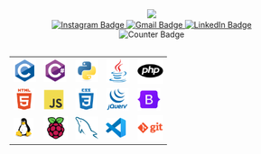 <div id="header" align="center">
    <img src="https://media.giphy.com/media/r1IMdmkhUcpzy/giphy.gif" width="300" />
</div>

<div id="badges" align="center">
    <a href="https://www.instagram.com/al3modo">
        <img src="https://img.shields.io/badge/Instagram-purple?style=for-the-badge&logo=instagram&logoColor=white" alt="Instagram Badge" />
    </a>
    <a href="mailto:alessiomodo2004@gmail.com">
        <img src="https://img.shields.io/badge/Gmail-red?style=for-the-badge&logo=gmail&logoColor=white" alt="Gmail Badge" />
    </a>
    <a href="https://www.linkedin.com/in/alessiomodonesi">
        <img src="https://img.shields.io/badge/LinkedIn-blue?style=for-the-badge&logo=linkedin&logoColor=white" alt="LinkedIn Badge" />
    </a>
</div>

<div id="counter" align="center">
    <a>
        <img src="https://komarev.com/ghpvc/?username=alessiomodonesi&style=for-the-badge&color=red" alt="Counter Badge" />
    </a>
</div>

<br />

<div id="language" align="center">
    <table>
        <tr>
            <td>
                <img src="https://github.com/devicons/devicon/blob/master/icons/c/c-original.svg"
                     title="C" alt="C" width="40" height="40" />
            </td>
            <td>
                <img src="https://github.com/devicons/devicon/blob/master/icons/csharp/csharp-original.svg"
                     title="C#" alt="C#" width="40" height="40" />
            </td>
            <td>
                <img src="https://github.com/devicons/devicon/blob/master/icons/python/python-original.svg"
                     title="python" alt="python" width="40" height="40" />
            </td>
            <td>
                <img src="https://github.com/devicons/devicon/blob/master/icons/java/java-original.svg" 
                     title="java" alt="java" width="42" height="42" />
            </td>
            <td>
                <img src="https://github.com/devicons/devicon/blob/master/icons/php/php-plain.svg"
                     title="php" alt="php" width="45" height="45" />
            </td>
        </tr>
        <tr>
            <td>
                <img src="https://github.com/devicons/devicon/blob/master/icons/html5/html5-plain-wordmark.svg"
                     title="HTML5" alt="HTML" width="38" height="38" />
            </td>
            <td>
                <img src="https://github.com/devicons/devicon/blob/master/icons/javascript/javascript-original.svg"
                     title="JavaScript" alt="JavaScript" width="35" height="35" />
            </td>
            <td>
                <img src="https://github.com/devicons/devicon/blob/master/icons/css3/css3-plain-wordmark.svg"
                     title="CSS3" alt="CSS" width="38" height="38" />
            </td>
            <td>
                <img src="https://github.com/devicons/devicon/blob/master/icons/jquery/jquery-plain-wordmark.svg"
                     title="Jquery" alt="Jquery" width="40" height="40" />
            </td>
            <td>
                <img src="https://github.com/devicons/devicon/blob/master/icons/bootstrap/bootstrap-original.svg"
                     title="BootStrap" alt="BootStrap" width="40" height="40" />
            </td>
        </tr>
        <tr>
            <td>
                <img src="https://github.com/devicons/devicon/blob/master/icons/linux/linux-original.svg"
                     title="Linux" alt="Linux" width="35" height="35" />
            </td>
            <td>
                <img src="https://github.com/devicons/devicon/blob/master/icons/raspberrypi/raspberrypi-original.svg"
                     title="RaspberryPi" alt="RaspberryPi" width="42" height="42" />
            </td>
            <td>
                <img src="https://github.com/devicons/devicon/blob/master/icons/mysql/mysql-original.svg"
                     title="MySQL" alt="MySQL" width="40" height="40" />
            </td>          
            <td>
                <img src="https://github.com/devicons/devicon/blob/master/icons/vscode/vscode-original.svg"
                     title="VsCode" alt="VsCode" width="35" height="35" />
            </td>
            <td>
                <img src="https://github.com/devicons/devicon/blob/master/icons/git/git-plain-wordmark.svg"
                     title="Git" alt="Git" width="45" height="45" />
            </td>
        </tr>
    </table>
</div>
